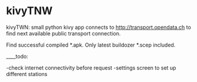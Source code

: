 # kivyTNW

kivyTWN: small python kivy app connects to 
http://transport.opendata.ch to find next 
available public transport connection. 

Find successful compiled *.apk.
Only latest buildozer *.scep included.

____todo:

-check internet connectivity before request
-settings screen to set up different stations